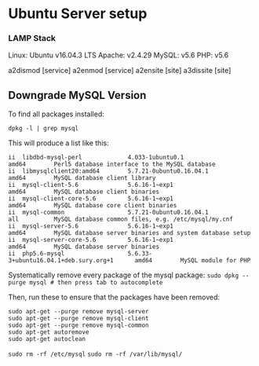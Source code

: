 # Ubuntu Server setup
### LAMP Stack

Linux: Ubuntu v16.04.3 LTS
Apache: v2.4.29
MySQL: v5.6
PHP: v5.6

a2dismod [service]
a2enmod [service]
a2ensite [site]
a3dissite [site]


## Downgrade MySQL Version

To find all packages installed:
```
dpkg -l | grep mysql
```

This will produce a list like this: 
```
ii  libdbd-mysql-perl             4.033-1ubuntu0.1                           amd64        Perl5 database interface to the MySQL database
ii  libmysqlclient20:amd64        5.7.21-0ubuntu0.16.04.1                    amd64        MySQL database client library
ii  mysql-client-5.6              5.6.16-1~exp1                              amd64        MySQL database client binaries
ii  mysql-client-core-5.6         5.6.16-1~exp1                              amd64        MySQL database core client binaries
ii  mysql-common                  5.7.21-0ubuntu0.16.04.1                    all          MySQL database common files, e.g. /etc/mysql/my.cnf
ii  mysql-server-5.6              5.6.16-1~exp1                              amd64        MySQL database server binaries and system database setup
ii  mysql-server-core-5.6         5.6.16-1~exp1                              amd64        MySQL database server binaries
ii  php5.6-mysql                  5.6.33-3+ubuntu16.04.1+deb.sury.org+1      amd64        MySQL module for PHP
```

Systematically remove every package of the mysql package:
`sudo dpkg --purge mysql # then press tab to autocomplete`

Then, run these to ensure that the packages have been removed:
```
sudo apt-get --purge remove mysql-server
sudo apt-get --purge remove mysql-client
sudo apt-get --purge remove mysql-common
sudo apt-get autoremove
sudo apt-get autoclean
```
`sudo rm -rf /etc/mysql`
`sudo rm -rf /var/lib/mysql/
`
